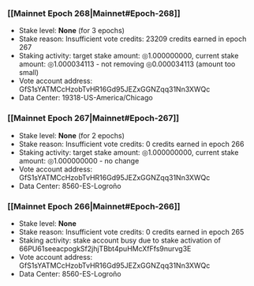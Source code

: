 ### [[Mainnet Epoch 268|Mainnet#Epoch-268]]
* Stake level: **None** (for 3 epochs)
* Stake reason: Insufficient vote credits: 23209 credits earned in epoch 267
* Staking activity: target stake amount: ◎1.000000000, current stake amount: ◎1.000034113 - not removing ◎0.000034113 (amount too small)
* Vote account address: GfS1sYATMCcHzobTvHR16Gd95JEZxGGNZqq31Nn3XWQc
* Data Center: 19318-US-America/Chicago
### [[Mainnet Epoch 267|Mainnet#Epoch-267]]
* Stake level: **None** (for 2 epochs)
* Stake reason: Insufficient vote credits: 0 credits earned in epoch 266
* Staking activity: target stake amount: ◎1.000000000, current stake amount: ◎1.000000000 - no change
* Vote account address: GfS1sYATMCcHzobTvHR16Gd95JEZxGGNZqq31Nn3XWQc
* Data Center: 8560-ES-Logroño
### [[Mainnet Epoch 266|Mainnet#Epoch-266]]
* Stake level: **None**
* Stake reason: Insufficient vote credits: 0 credits earned in epoch 265
* Staking activity: stake account busy due to stake activation of 66PU61seeacpogkSf2jhjTBbt4puHMcXfFfs9nurvg3E
* Vote account address: GfS1sYATMCcHzobTvHR16Gd95JEZxGGNZqq31Nn3XWQc
* Data Center: 8560-ES-Logroño